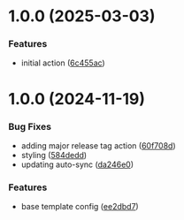 # 1.0.0 (2025-03-03)


### Features

* initial action ([6c455ac](https://github.com/HanseltimeIndustries/pkgtest-setup-action/commit/6c455acf8bb1634172b1ff5545e2671dd17db904))

# 1.0.0 (2024-11-19)


### Bug Fixes

* adding major release tag action ([60f708d](https://github.com/HanseltimeIndustries/github-actions-template/commit/60f708dab4fe10da168ba6924f8b826fac60e058))
* styling ([584dedd](https://github.com/HanseltimeIndustries/github-actions-template/commit/584deddc33c4a2af017403d668265cea729412fe))
* updating auto-sync ([da246e0](https://github.com/HanseltimeIndustries/github-actions-template/commit/da246e0154c89ae2aa9d1ac5a16b8da90eddf0c1))


### Features

* base template config ([ee2dbd7](https://github.com/HanseltimeIndustries/github-actions-template/commit/ee2dbd7ed42fdc5641178e44a76eb703ade2c0e8))
